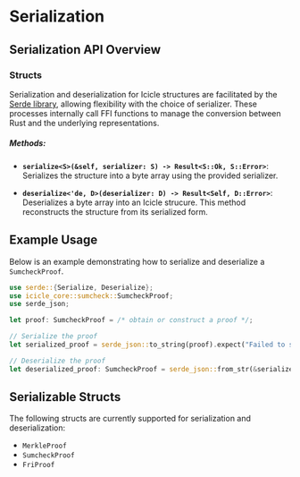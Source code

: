 # Serialization

## Serialization API Overview

### **Structs**

Serialization and deserialization for Icicle structures are facilitated by the [Serde library](https://serde.rs/), allowing flexibility with the choice of serializer. These processes internally call FFI functions to manage the conversion between Rust and the underlying representations.

##### **Methods:**

- **`serialize<S>(&self, serializer: S) -> Result<S::Ok, S::Error>`**:
  Serializes the structure into a byte array using the provided serializer.

- **`deserialize<'de, D>(deserializer: D) -> Result<Self, D::Error>`**:
  Deserializes a byte array into an Icicle strucure. This method reconstructs the structure from its serialized form.

## **Example Usage**

Below is an example demonstrating how to serialize and deserialize a `SumcheckProof`.

```rust
use serde::{Serialize, Deserialize};
use icicle_core::sumcheck::SumcheckProof;
use serde_json;

let proof: SumcheckProof = /* obtain or construct a proof */;

// Serialize the proof
let serialized_proof = serde_json::to_string(proof).expect("Failed to serialize proof");

// Deserialize the proof
let deserialized_proof: SumcheckProof = serde_json::from_str(&serialized_proof).expect("Failed to deserialize proof");

```

## **Serializable Structs**

The following structs are currently supported for serialization and deserialization:

- `MerkleProof`
- `SumcheckProof`
- `FriProof`

